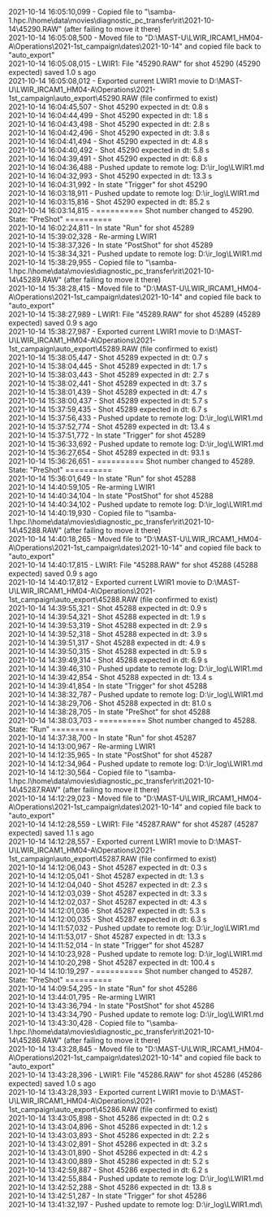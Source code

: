 2021-10-14 16:05:10,099 - Copied file to "\\samba-1.hpc.l\home\data\movies\diagnostic_pc_transfer\rit\2021-10-14\45290.RAW" (after failing to move it there)\
2021-10-14 16:05:08,500 - Moved file to "D:\MAST-U\LWIR_IRCAM1_HM04-A\Operations\2021-1st_campaign\dates\2021-10-14" and copied file back to "auto_export"\
2021-10-14 16:05:08,015 - LWIR1: File "45290.RAW" for shot 45290 (45290 expected) saved 1.0 s ago\
2021-10-14 16:05:08,012 - Exported current LWIR1 movie to D:\MAST-U\LWIR_IRCAM1_HM04-A\Operations\2021-1st_campaign\auto_export\45290.RAW (file confirmed to exist)\
2021-10-14 16:04:45,507 - Shot 45290 expected in dt: 0.8 s\
2021-10-14 16:04:44,499 - Shot 45290 expected in dt: 1.8 s\
2021-10-14 16:04:43,498 - Shot 45290 expected in dt: 2.8 s\
2021-10-14 16:04:42,496 - Shot 45290 expected in dt: 3.8 s\
2021-10-14 16:04:41,494 - Shot 45290 expected in dt: 4.8 s\
2021-10-14 16:04:40,492 - Shot 45290 expected in dt: 5.8 s\
2021-10-14 16:04:39,491 - Shot 45290 expected in dt: 6.8 s\
2021-10-14 16:04:36,488 - Pushed update to remote log: D:\ir_log\LWIR1.md\
2021-10-14 16:04:32,993 - Shot 45290 expected in dt: 13.3 s\
2021-10-14 16:04:31,992 - In state "Trigger" for shot 45290\
2021-10-14 16:03:18,911 - Pushed update to remote log: D:\ir_log\LWIR1.md\
2021-10-14 16:03:15,816 - Shot 45290 expected in dt: 85.2 s\
2021-10-14 16:03:14,815 - ========== Shot number changed to 45290. State: "PreShot" ==========\
2021-10-14 16:02:24,811 - In state "Run" for shot 45289\
2021-10-14 15:39:02,328 - Re-arming LWIR1\
2021-10-14 15:38:37,326 - In state "PostShot" for shot 45289\
2021-10-14 15:38:34,321 - Pushed update to remote log: D:\ir_log\LWIR1.md\
2021-10-14 15:38:29,955 - Copied file to "\\samba-1.hpc.l\home\data\movies\diagnostic_pc_transfer\rit\2021-10-14\45289.RAW" (after failing to move it there)\
2021-10-14 15:38:28,415 - Moved file to "D:\MAST-U\LWIR_IRCAM1_HM04-A\Operations\2021-1st_campaign\dates\2021-10-14" and copied file back to "auto_export"\
2021-10-14 15:38:27,989 - LWIR1: File "45289.RAW" for shot 45289 (45289 expected) saved 0.9 s ago\
2021-10-14 15:38:27,987 - Exported current LWIR1 movie to D:\MAST-U\LWIR_IRCAM1_HM04-A\Operations\2021-1st_campaign\auto_export\45289.RAW (file confirmed to exist)\
2021-10-14 15:38:05,447 - Shot 45289 expected in dt: 0.7 s\
2021-10-14 15:38:04,445 - Shot 45289 expected in dt: 1.7 s\
2021-10-14 15:38:03,443 - Shot 45289 expected in dt: 2.7 s\
2021-10-14 15:38:02,441 - Shot 45289 expected in dt: 3.7 s\
2021-10-14 15:38:01,439 - Shot 45289 expected in dt: 4.7 s\
2021-10-14 15:38:00,437 - Shot 45289 expected in dt: 5.7 s\
2021-10-14 15:37:59,435 - Shot 45289 expected in dt: 6.7 s\
2021-10-14 15:37:56,433 - Pushed update to remote log: D:\ir_log\LWIR1.md\
2021-10-14 15:37:52,774 - Shot 45289 expected in dt: 13.4 s\
2021-10-14 15:37:51,772 - In state "Trigger" for shot 45289\
2021-10-14 15:36:33,692 - Pushed update to remote log: D:\ir_log\LWIR1.md\
2021-10-14 15:36:27,654 - Shot 45289 expected in dt: 93.1 s\
2021-10-14 15:36:26,651 - ========== Shot number changed to 45289. State: "PreShot" ==========\
2021-10-14 15:36:01,649 - In state "Run" for shot 45288\
2021-10-14 14:40:59,105 - Re-arming LWIR1\
2021-10-14 14:40:34,104 - In state "PostShot" for shot 45288\
2021-10-14 14:40:34,102 - Pushed update to remote log: D:\ir_log\LWIR1.md\
2021-10-14 14:40:19,930 - Copied file to "\\samba-1.hpc.l\home\data\movies\diagnostic_pc_transfer\rit\2021-10-14\45288.RAW" (after failing to move it there)\
2021-10-14 14:40:18,265 - Moved file to "D:\MAST-U\LWIR_IRCAM1_HM04-A\Operations\2021-1st_campaign\dates\2021-10-14" and copied file back to "auto_export"\
2021-10-14 14:40:17,815 - LWIR1: File "45288.RAW" for shot 45288 (45288 expected) saved 0.9 s ago\
2021-10-14 14:40:17,812 - Exported current LWIR1 movie to D:\MAST-U\LWIR_IRCAM1_HM04-A\Operations\2021-1st_campaign\auto_export\45288.RAW (file confirmed to exist)\
2021-10-14 14:39:55,321 - Shot 45288 expected in dt: 0.9 s\
2021-10-14 14:39:54,321 - Shot 45288 expected in dt: 1.9 s\
2021-10-14 14:39:53,319 - Shot 45288 expected in dt: 2.9 s\
2021-10-14 14:39:52,318 - Shot 45288 expected in dt: 3.9 s\
2021-10-14 14:39:51,317 - Shot 45288 expected in dt: 4.9 s\
2021-10-14 14:39:50,315 - Shot 45288 expected in dt: 5.9 s\
2021-10-14 14:39:49,314 - Shot 45288 expected in dt: 6.9 s\
2021-10-14 14:39:46,310 - Pushed update to remote log: D:\ir_log\LWIR1.md\
2021-10-14 14:39:42,854 - Shot 45288 expected in dt: 13.4 s\
2021-10-14 14:39:41,854 - In state "Trigger" for shot 45288\
2021-10-14 14:38:32,787 - Pushed update to remote log: D:\ir_log\LWIR1.md\
2021-10-14 14:38:29,706 - Shot 45288 expected in dt: 81.0 s\
2021-10-14 14:38:28,705 - In state "PreShot" for shot 45288\
2021-10-14 14:38:03,703 - ========== Shot number changed to 45288. State: "Run" ==========\
2021-10-14 14:37:38,700 - In state "Run" for shot 45287\
2021-10-14 14:13:00,967 - Re-arming LWIR1\
2021-10-14 14:12:35,965 - In state "PostShot" for shot 45287\
2021-10-14 14:12:34,964 - Pushed update to remote log: D:\ir_log\LWIR1.md\
2021-10-14 14:12:30,564 - Copied file to "\\samba-1.hpc.l\home\data\movies\diagnostic_pc_transfer\rit\2021-10-14\45287.RAW" (after failing to move it there)\
2021-10-14 14:12:29,023 - Moved file to "D:\MAST-U\LWIR_IRCAM1_HM04-A\Operations\2021-1st_campaign\dates\2021-10-14" and copied file back to "auto_export"\
2021-10-14 14:12:28,559 - LWIR1: File "45287.RAW" for shot 45287 (45287 expected) saved 1.1 s ago\
2021-10-14 14:12:28,557 - Exported current LWIR1 movie to D:\MAST-U\LWIR_IRCAM1_HM04-A\Operations\2021-1st_campaign\auto_export\45287.RAW (file confirmed to exist)\
2021-10-14 14:12:06,043 - Shot 45287 expected in dt: 0.3 s\
2021-10-14 14:12:05,041 - Shot 45287 expected in dt: 1.3 s\
2021-10-14 14:12:04,040 - Shot 45287 expected in dt: 2.3 s\
2021-10-14 14:12:03,039 - Shot 45287 expected in dt: 3.3 s\
2021-10-14 14:12:02,037 - Shot 45287 expected in dt: 4.3 s\
2021-10-14 14:12:01,036 - Shot 45287 expected in dt: 5.3 s\
2021-10-14 14:12:00,035 - Shot 45287 expected in dt: 6.3 s\
2021-10-14 14:11:57,032 - Pushed update to remote log: D:\ir_log\LWIR1.md\
2021-10-14 14:11:53,017 - Shot 45287 expected in dt: 13.3 s\
2021-10-14 14:11:52,014 - In state "Trigger" for shot 45287\
2021-10-14 14:10:23,928 - Pushed update to remote log: D:\ir_log\LWIR1.md\
2021-10-14 14:10:20,298 - Shot 45287 expected in dt: 100.4 s\
2021-10-14 14:10:19,297 - ========== Shot number changed to 45287. State: "PreShot" ==========\
2021-10-14 14:09:54,295 - In state "Run" for shot 45286\
2021-10-14 13:44:01,795 - Re-arming LWIR1\
2021-10-14 13:43:36,794 - In state "PostShot" for shot 45286\
2021-10-14 13:43:34,790 - Pushed update to remote log: D:\ir_log\LWIR1.md\
2021-10-14 13:43:30,428 - Copied file to "\\samba-1.hpc.l\home\data\movies\diagnostic_pc_transfer\rit\2021-10-14\45286.RAW" (after failing to move it there)\
2021-10-14 13:43:28,845 - Moved file to "D:\MAST-U\LWIR_IRCAM1_HM04-A\Operations\2021-1st_campaign\dates\2021-10-14" and copied file back to "auto_export"\
2021-10-14 13:43:28,396 - LWIR1: File "45286.RAW" for shot 45286 (45286 expected) saved 1.0 s ago\
2021-10-14 13:43:28,393 - Exported current LWIR1 movie to D:\MAST-U\LWIR_IRCAM1_HM04-A\Operations\2021-1st_campaign\auto_export\45286.RAW (file confirmed to exist)\
2021-10-14 13:43:05,898 - Shot 45286 expected in dt: 0.2 s\
2021-10-14 13:43:04,896 - Shot 45286 expected in dt: 1.2 s\
2021-10-14 13:43:03,893 - Shot 45286 expected in dt: 2.2 s\
2021-10-14 13:43:02,891 - Shot 45286 expected in dt: 3.2 s\
2021-10-14 13:43:01,890 - Shot 45286 expected in dt: 4.2 s\
2021-10-14 13:43:00,889 - Shot 45286 expected in dt: 5.2 s\
2021-10-14 13:42:59,887 - Shot 45286 expected in dt: 6.2 s\
2021-10-14 13:42:55,884 - Pushed update to remote log: D:\ir_log\LWIR1.md\
2021-10-14 13:42:52,288 - Shot 45286 expected in dt: 13.8 s\
2021-10-14 13:42:51,287 - In state "Trigger" for shot 45286\
2021-10-14 13:41:32,197 - Pushed update to remote log: D:\ir_log\LWIR1.md\
